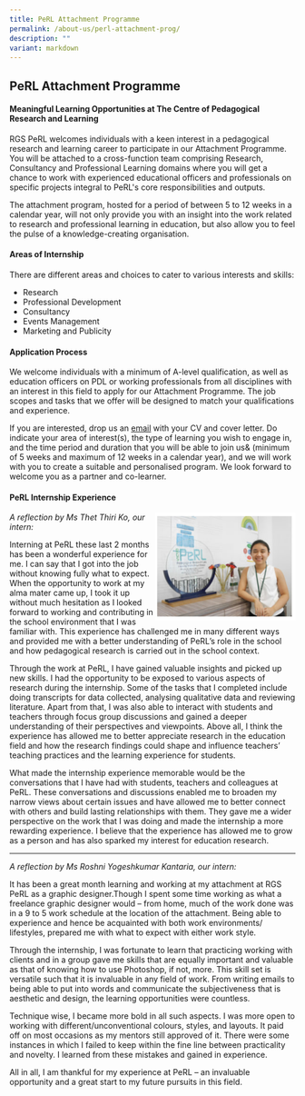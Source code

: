 ```yaml
---
title: PeRL Attachment Programme
permalink: /about-us/perl-attachment-prog/
description: ""
variant: markdown
---
```

## PeRL Attachment Programme

#### Meaningful Learning Opportunities at The Centre of Pedagogical Research and Learning


RGS PeRL welcomes individuals with a keen interest in a pedagogical research and learning career to participate in our Attachment Programme. You will be attached to a cross-function team comprising Research, Consultancy and Professional Learning domains where you will get a chance to work with experienced educational officers and professionals on specific projects integral to PeRL's core responsibilities and outputs.

The attachment program, hosted for a period of between 5 to 12 weeks in a calendar year, will not only provide you with an insight into the work related to research and professional learning in education, but also allow you to feel the pulse of a knowledge-creating organisation.

#### Areas of Internship

There are different areas and choices to cater to various interests and skills:  
  
* Research
* Professional Development
* Consultancy
* Events Management
* Marketing and Publicity

#### Application Process

We welcome individuals with a minimum of A-level qualification, as well as education officers on PDL or working professionals from all disciplines with an interest in this field to apply for our Attachment Programme. The job scopes and tasks that we offer will be designed to match your qualifications and experience.

If you are interested, drop us an [email](mailto:rgs.perl@rafflesgirlssch.edu.sg) with your CV and cover letter. Do indicate your area of interest(s), the type of learning you wish to engage in, and the time period and duration that you will be able to join us&amp; (minimum of 5 weeks and maximum of 12 weeks in a calendar year), and we will work with you to create a suitable and personalised program. We look forward to welcome you as a partner and co-learner.

#### PeRL Internship Experience

<img src="/images/ap.jpg" style="width:49%" align="right">

_A reflection by Ms Thet Thiri Ko, our intern:_

Interning at PeRL these last 2 months has been a wonderful experience for me. I can say that I got into the job without knowing fully what to expect. When the opportunity to work at my alma mater came up, I took it up without much hesitation as I looked forward to working and contributing in the school environment that I was familiar with. This experience has challenged me in many different ways and provided me with a better understanding of PeRL’s role in the school and how pedagogical research is carried out in the school context.

Through the work at PeRL, I have gained valuable insights and picked up new skills. I had the opportunity to be exposed to various aspects of research during the internship. Some of the tasks that I completed include doing transcripts for data collected, analysing qualitative data and reviewing literature. Apart from that, I was also able to interact with students and teachers through focus group discussions and gained a deeper understanding of their perspectives and viewpoints. Above all, I think the experience has allowed me to better appreciate research in the education field and how the research findings could shape and influence teachers’ teaching practices and the learning experience for students.  

What made the internship experience memorable would be the conversations that I have had with students, teachers and colleagues at PeRL. These conversations and discussions enabled me to broaden my narrow views about certain issues and have allowed me to better connect with others and build lasting relationships with them. They gave me a wider perspective on the work that I was doing and made the internship a more rewarding experience. I believe that the experience has allowed me to grow as a person and has also sparked my interest for education research.

----

_A reflection by Ms Roshni Yogeshkumar Kantaria, our intern:_

It has been a great month learning and working at my attachment at RGS PeRL as a graphic designer.Though I spent some time working as what a freelance graphic designer would – from home, much of the work done was in a 9 to 5 work schedule at the location of the attachment. Being able to experience and hence be acquainted with both work environments/ lifestyles, prepared me with what to expect with either work style.

Through the internship, I was fortunate to learn that practicing working with clients and in a group gave me skills that are equally important and valuable as that of knowing how to use Photoshop, if not, more. This skill set is versatile such that it is invaluable in any field of work. From writing emails to being able to put into words and communicate the subjectiveness that is aesthetic and design, the learning opportunities were countless.

Technique wise, I became more bold in all such aspects. I was more open to working with different/unconventional colours, styles, and layouts. It paid off on most occasions as my mentors still approved of it. There were some instances in which I failed to keep within the fine line between practicality and novelty. I learned from these mistakes and gained in experience.

All in all, I am thankful for my experience at PeRL – an invaluable opportunity and a great start to my future pursuits in this field.